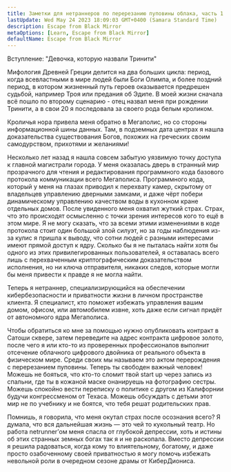 ```yaml
---
title: Заметки для нетраннеров по перерезанию пуповины облака, часть 1
lastUpdate: Wed May 24 2023 18:09:03 GMT+0400 (Samara Standard Time)
description: Escape from Black Mirror
metaOptions: [Learn, Escape from Black Mirror]
defaultName: Escape from Black Mirror
---
```


<RoboAcademyText fWeight="500">
  Вступление: "Девочка, которую назвали Тринити"
</RoboAcademyText>

Мифология Древней Греции делится на два больших цикла: период, когда всевластными в мире людей были Боги Олимпа, и более поздний период, в котором жизненный путь героев оказывается предрешен судьбой, например Троя или предания об Эдипе. В моей жизни сначала всё пошло по второму сценарию - отец назвал меня при рождении Тринити, а в свои 20 я последовала за своего рода белым кроликом.

<LessonImages imageClasses="mb"  src='escape-from-black-mirror/Olympus_Troy_The_Tales_of_Oedipus.png' alt="Olympus Troy The Tales of Oedipus" />

Кроличья нора привела меня обратно в Мегаполис, но со стороны информационной шины данных. Там, в подземных дата центрах я нашла доказательства существования Богов, похожих на греческих своим самодурством, прихотями и желаниями!

<LessonImages imageClasses="mb"  src='escape-from-black-mirror/Gods-datacenter.png' alt="Gods datacenter" />

Несколько лет назад я нашла совсем забытую уязвимую точку доступа к главной магистрали города. У меня оказалась дверь в странный мир прозрачного для чтения и редактирования программного кода базового протокола коммуникации всего Мегаполиса. Программного кода, который у меня на глазах приводил к перехвату камер, скрытому от владельцев управлению дверными замками, и даже чёрт побери динамическому управлению качеством воды в кухонном кране отдельных домов. После увиденного меня охватил жуткий страх. Страх, что это происходят осмысленно с точки зрения интересов кого то ещё в этом мире. Я не могу сказать, что за всеми этими изменениями в коде протокола стоит один большой злой силуэт, но за годы наблюдения из-за кулис я пришла к выводу, что сотни людей с разными интересами имеют прямой доступ к ядру. Сколько бы я не пыталась найти хотя бы одного из этих привилегированных пользователей, я оставалась всего лишь с перехваченным криптографическим доказательством исполнения, но ни ключа отправителя, никаких следов, которые могли бы меня привести к правде я не могла найти.

<LessonImages imageClasses="mb"  src='escape-from-black-mirror/hacking.png' alt="Gods hackers stayed in circle" />


Теперь я нетраннер, специализирующийся на обеспечении кибербезопасности и приватности жизни в личном пространстве клиента. Я специалист, кто поможет избежать управления вашим домом, офисом, или автомобилем извне, хоть даже если сигнал придёт от автономного ядра Мегаполиса.


<LessonImages imageClasses="mb"  src='escape-from-black-mirror/Trinnity.png' alt="Trinity in underground datacenter" />

Чтобы обратиться ко мне за помощью нужно опубликовать контракт в Сатоши сквере, затем переведите на адрес контракта цифровое золото, после чего я или кто-то из проверенных профессионалов выполнит отсечение облачного цифрового двойника от реального объекта в физическом мире. Среди своих мы называем это актом перерождения с перерезанием пуповины. Теперь ты свободен важный человек! Можешь не бояться, что кто-то сломит твой start up через запись из спальни, где ты в кожаной маске онанируешь на фотографию сестры. Можешь спокойно вести переписку о политике с другом из Калифорнии будучи конгрессменом от Техаса. Можешь обсуждать с детьми этот мир не по учебнику и не боятся, что тебя решат родительских прав.

Помнишь, я говорила, что меня окутал страх после осознания всего? Я думала, что вся дальнейшая жизнь — это чей то кукольный театр. Но работа netrunner’ом меня спасла от глубокой депрессии, хоть и истины об этих странных земных богах так я и не раскопала.  Вместо депрессии я решила радоваться, когда кому то влиятельному, богатому, и даже просто озабоченному своей приватностью я могу помочь избежать невольной роли в очередном сезоне драмы от КиберДиониса.
